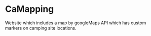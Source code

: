 # CaMapping
Website which includes a map by googleMaps API which has custom markers on camping site locations.
